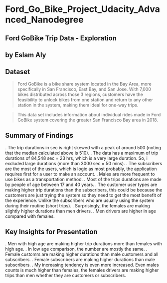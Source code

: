 # Ford_Go_Bike_Project_Udacity_Advanced_Nanodegree

## Ford GoBike Trip Data - Exploration
## by Eslam Aly


## Dataset

> Ford GoBike is a bike share system located in the Bay Area, more specifically in San Francisco, East Bay, and San Jose. With 7,000 bikes distributed across those 3 regions, customers have the feasibility to unlock bikes from one station and return to any other station in the system, making them ideal for one-way trips.

> This data set includes information about individual rides made in Ford GoBike system covering the greater San Francisco Bay area in 2018.


## Summary of Findings

. The trip durations in sec is right skewed with a peak of around 500 (noting that the median calculated above is 510).
. The data has a maximum of trip durations of 84,548 sec = 23 hrs, which is a very large duration. So, i excluded large durations (more than 3000 sec = 50 mins).
. The subscribers are the most of the users, which is logic as most probably, the application requires first for a user to make an account.
. Males are more frequent to use bikes as a transportation method.
. Most of the trips durations are made by people of age between 17 and 40 years.
. The customer user types are making higher trip durations than the subscribers, this could be because the customers are just trying the system so they need to get the most benefit of the experience. Unlike the subscribers who are usually using the system during their routine (short trips).
. Surprisingly, the females are making slightly higher durations than men drivers.
. Men drivers are higher in age compared with females.

## Key Insights for Presentation

. Men with high age are making higher trip durations more than females with high age.
. In low age comparison, the number are mostly the same.
. Female customrs are making higher durations than male customers and all subscribers.
. Female subscribers are making higher durations than male subscribers.
. My increasing tendency is even more increased. Even males counts is much higher than females, the females drivers are making higher trips than men whether they are customers or subscribers.




